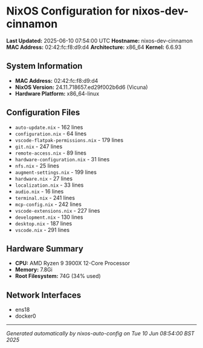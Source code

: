 # NixOS Configuration for nixos-dev-cinnamon

**Last Updated:** 2025-06-10 07:54:00 UTC
**Hostname:** nixos-dev-cinnamon
**MAC Address:** 02:42:fc:f8:d9:d4
**Architecture:** x86_64
**Kernel:** 6.6.93

## System Information

- **MAC Address:** 02:42:fc:f8:d9:d4
- **NixOS Version:** 24.11.718657.ed29f002b6d6 (Vicuna)
- **Hardware Platform:** x86_64-linux

## Configuration Files

- `auto-update.nix` - 162 lines
- `configuration.nix` - 64 lines
- `vscode-flatpak-permissions.nix` - 179 lines
- `git.nix` - 247 lines
- `remote-access.nix` - 89 lines
- `hardware-configuration.nix` - 31 lines
- `nfs.nix` - 25 lines
- `augment-settings.nix` - 199 lines
- `hardware.nix` - 27 lines
- `localization.nix` - 33 lines
- `audio.nix` - 16 lines
- `terminal.nix` - 241 lines
- `mcp-config.nix` - 242 lines
- `vscode-extensions.nix` - 227 lines
- `development.nix` - 130 lines
- `desktop.nix` - 187 lines
- `vscode.nix` - 291 lines

## Hardware Summary

- **CPU:** AMD Ryzen 9 3900X 12-Core Processor
- **Memory:** 7.8Gi
- **Root Filesystem:** 74G (34% used)

## Network Interfaces

- ens18
- docker0

---
*Generated automatically by nixos-auto-config on Tue 10 Jun 08:54:00 BST 2025*

